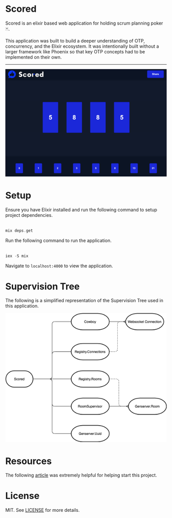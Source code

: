 # Scored

Scored is an elixir based web application for holding scrum planning poker 🃏. 

This application was built to build a deeper understanding of OTP, concurrency, and the Elixir ecosystem. It was intentionally built without a larger framework like Phoenix so that key OTP concepts had to be implemented on their own.

<hr>

<img src="/documentation/main.png" width="800px">

# Setup

Ensure you have Elixir installed and run the following command to setup project dependencies.

```elixir

mix deps.get

```

Run the following command to run the application.

```elixir

iex -S mix

```

Navigate to `localhost:4000` to view the application.

# Supervision Tree

The following is a simplified representation of the Supervision Tree used in this application.

<img src="/documentation/simplified_supervision_tree.png" width="600px">

# Resources

The following [article](https://medium.com/@loganbbres/elixir-websocket-chat-example-c72986ab5778) was extremely helpful for helping start this project.

# License

MIT. See <a href="https://github.com/MathyouMB/scored/blob/master/LICENSE">LICENSE</a> for more details.